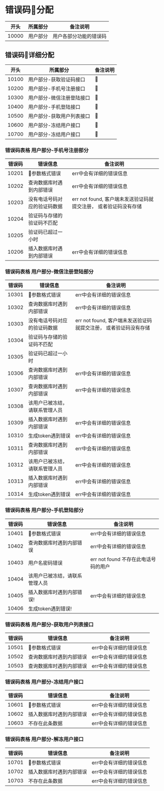 # 错误码分配

开头 | 所属部分 | 备注说明
--------- | ------------- | -------------
10000 | 用户部分 | 用户各部分功能的错误码

## 错误码详细分配

开头 | 所属部分 | 备注说明
--------- | ------------- | -------------
10100 | 用户部分-获取验证码接口 | 
10200 | 用户部分-手机号注册接口 | 
10300 | 用户部分-微信注册登陆接口 | 
10400 | 用户部分-手机登陆接口 | 
10500 | 用户部分-获取用户列表接口 | 
10600 | 用户部分-冻结用户接口 | 
10700 | 用户部分-冻结用户接口 | 



### 错误码表格 用户部分-手机号注册部分
错误码 | 错误信息 | 备注说明
--------- | ------------- | -------------
10201 | 参数格式错误 | err中会有详细的错误信息
10202 | 查询数据库时遇到内部错误 | err中会有详细的错误信息
10203 | 没有电话号码对应的验证码数据 | err not found, 客户端未发送验证码就提交注册， 或者验证码没有存储
10204 | 验证码与存储的验证码不匹配 |
10205 | 验证码已超过一小时 |
10206 | 插入数据库时遇到内部错误 | err中会有详细的错误信息

### 错误码表格 用户部分-微信注册登陆部分
错误码 | 错误信息 | 备注说明
--------- | ------------- | -------------
10301 | 参数格式错误 | err中会有详细的错误信息
10302 | 查询数据库时遇到内部错误 | err中会有详细的错误信息
10303 | 没有电话号码对应的验证码数据 | err not found, 客户端未发送验证码就提交注册， 或者验证码没有存储
10304 | 验证码与存储的验证码不匹配 |
10305 | 验证码已超过一小时 |
10306 | 查询数据库时遇到内部错误 | err中会有详细的错误信息
10307 | 查询数据库时遇到内部错误 | err中会有详细的错误信息
10308 | 该用户已被冻结，请联系管理人员 |
10309 | 插入数据库时遇到内部错误 | err中会有详细的错误信息
10310 | 生成token遇到错误 | err中会有详细的错误信息
10311 | 查询数据库时遇到内部错误 | err中会有详细的错误信息
10312 | 该用户已被冻结，请联系管理人员 | err中会有详细的错误信息
10313 | 插入数据库时遇到内部错误 | err中会有详细的错误信息
10314 | 生成token遇到错误 | err中会有详细的错误信息

### 错误码表格 用户部分-手机登陆部分
错误码 | 错误信息 | 备注说明
--------- | ------------- | -------------
10401 | 参数格式错误 | err中会有详细的错误信息
10402 | 查询数据库时遇到内部错误 | err中会有详细的错误信息
10403 | 用户名密码错误 | err not found 不存在此电话号码的用户
10404 | 该用户已被冻结，请联系管理人员 |
10405 | 插入数据库时遇到内部错误! | err中会有详细的错误信息
10406 | 生成token遇到错误! |


### 错误码表格 用户部分-获取用户列表接口
错误码 | 错误信息 | 备注说明
--------- | ------------- | -------------
10501 | 参数格式错误 | err中会有详细的错误信息
10502 | 查询数据库时遇到内部错误 | err中会有详细的错误信息
10503 | 查询数据库时遇到内部错误 | err中会有详细的错误信息


### 错误码表格 用户部分-冻结用户接口
错误码 | 错误信息 | 备注说明
--------- | ------------- | -------------
10601 | 参数格式错误 | err中会有详细的错误信息
10602 | 插入数据库时遇到内部错误 | err中会有详细的错误信息
10603 | 不存在此条数据 | err中会有详细的错误信息



### 错误码表格 用户部分-解冻用户接口
错误码 | 错误信息 | 备注说明
--------- | ------------- | -------------
10701 | 参数格式错误 | err中会有详细的错误信息
10702 | 插入数据库时遇到内部错误 | err中会有详细的错误信息
10703 | 不存在此条数据 | err中会有详细的错误信息
